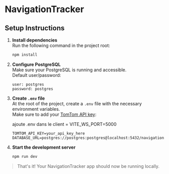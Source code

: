 
# NavigationTracker

## Setup Instructions

1. **Install dependencies**  
   Run the following command in the project root:

   ```bash
   npm install
   ```

2. **Configure PostgreSQL**  
   Make sure your PostgreSQL is running and accessible.  
   Default user/password:
   ```
   user: postgres
   password: postgres
   ```

3. **Create `.env` file**  
   At the root of the project, create a `.env` file with the necessary environment variables.  
   Make sure to add your [TomTom API key](https://developer.tomtom.com/):

   ajoute .env dans le client = VITE_WS_PORT=5000
   
   ```
   TOMTOM_API_KEY=your_api_key_here
   DATABASE_URL=postgres://postgres:postgres@localhost:5432/navigationtracker
   ```

4. **Start the development server**  
   ```bash
   npm run dev
   ```

> That's it! Your NavigationTracker app should now be running locally.
